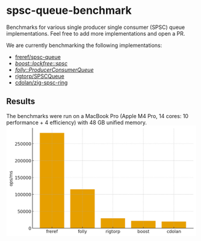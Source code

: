 # spsc-queue-benchmark
Benchmarks for various single producer single consumer (SPSC) queue implementations. Feel free to add more implementations and open a PR.

We are currently benchmarking the following implementations:
- [freref/spsc-queue](https://github.com/freref/spsc-queue)
- [*boost::lockfree::spsc*](https://www.boost.org/doc/libs/1_76_0/doc/html/boost/lockfree/spsc_queue.html)
- [*folly::ProducerConsumerQueue*](https://github.com/facebook/folly/blob/master/folly/docs/ProducerConsumerQueue.md)
- [rigtorp/SPSCQueue](https://github.com/rigtorp/SPSCQueue/tree/master)
- [cdolan/zig-spsc-ring](https://github.com/cdolan/zig-spsc-ring.git)
## Results
The benchmarks were run on a MacBook Pro (Apple M4 Pro, 14 cores: 10 performance + 4 efficiency) with 48 GB unified memory.
![Benchmark bar chart](./benchmarks.png)
